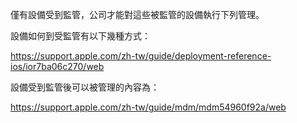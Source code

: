 
僅有設備受到監管，公司才能對這些被監管的設備執行下列管理。

設備如何到受監管有以下幾種方式：

https://support.apple.com/zh-tw/guide/deployment-reference-ios/ior7ba06c270/web

設備受到監管後可以被管理的內容為：

https://support.apple.com/zh-tw/guide/mdm/mdm54960f92a/web